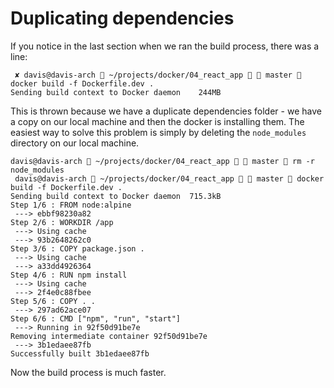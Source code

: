 # Duplicating dependencies

If you notice in the last section when we ran the build process, there was a line:

```
 ✘ davis@davis-arch  ~/projects/docker/04_react_app   master  docker build -f Dockerfile.dev .
Sending build context to Docker daemon    244MB
```

This is thrown because we have a duplicate dependencies folder - we have a copy on our local machine and then the docker is installing them.
The easiest way to solve this problem is simply by deleting the `node_modules` directory on our local machine.

```
davis@davis-arch  ~/projects/docker/04_react_app   master  rm -r node_modules 
 davis@davis-arch  ~/projects/docker/04_react_app   master  docker build -f Dockerfile.dev .
Sending build context to Docker daemon  715.3kB
Step 1/6 : FROM node:alpine
 ---> ebbf98230a82
Step 2/6 : WORKDIR /app
 ---> Using cache
 ---> 93b2648262c0
Step 3/6 : COPY package.json .
 ---> Using cache
 ---> a33dd4926364
Step 4/6 : RUN npm install
 ---> Using cache
 ---> 2f4e0c88fbee
Step 5/6 : COPY . .
 ---> 297ad62ace07
Step 6/6 : CMD ["npm", "run", "start"]
 ---> Running in 92f50d91be7e
Removing intermediate container 92f50d91be7e
 ---> 3b1edaee87fb
Successfully built 3b1edaee87fb
```

Now the build process is much faster.